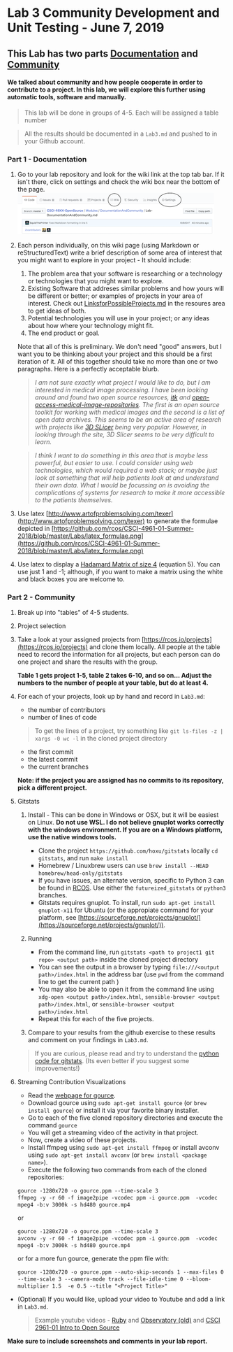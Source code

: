 # Lab 3 Community Development and Unit Testing - June 7, 2019

## This Lab has two parts [Documentation](#part-1) and [Community](#part-2)

#### We talked about community and how people cooperate in order to contribute to a project. In this lab, we will explore this further using automatic tools, software and manually. ####

> This lab will be done in groups of 4-5. Each will be assigned a table number

> All the results should be documented in a `Lab3.md` and pushed to in your Github account.

### Part 1 - Documentation
1. Go to your lab repository and look for the wiki link at the top tab bar. If it isn't there, click on settings and check the wiki box near the bottom of the page.
    ![Wiki and Settings Locations](Wiki.png)
1. Each person individually, on this wiki page (using Markdown or reStructuredText) write a brief description of some area of interest that you might want to explore in your project - It should include:

      1. The problem area that your software is researching or a technology or technologies that you might want to explore.
      2. Existing Software that addreses similar problems and how yours will be different or better; or examples of projects in your area of interest. Check out [LinksforPossibleProjects.md](../../Resources/LinksforPossibleProjects.md) in the resoures area to get ideas of both.
      3. Potential technologies you will use in your project; or any ideas about how where your technology might fit.
      4. The end product or goal.
 
    

    Note that all of this is preliminary. We don't need "good" answers, but I want you to be thinking about your project and this should be a first iteration of it. All of this together should take no more than one or two paragraphs. Here is a perfectly acceptable blurb. 

    >*I am not sure exactly what project I would like to do, but I am interested in medical image processing. I have been looking around and found two open source resources, [itk](http://www.itk.org) and [open-access-medical-image-repositories](http://www.aylward.org/notes/open-access-medical-image-repositories). The first is an open source toolkit for working with medical images and the second is a list of open data archives. This seems to be an active area of research with projects like [3D SLicer](https://slicer.org) being very popular. However, in looking through the site, 3D Slicer seems to be very difficult to learn.*

    >*I think I want to do something in this area that is maybe less powerful, but easier to use. I could consider using web technologies, which would required a web stack; or maybe just look at something that will help patients look at and understand their own data. What I would be focussing on is avoiding the complications of systems for research to make it more accessible to the patients themselves.*

2. Use latex [http://www.artofproblemsolving.com/texer](http://www.artofproblemsolving.com/texer) to generate the formulae depicted in [https://github.com/rcos/CSCI-4961-01-Summer-2018/blob/master/Labs/latex_formulae.png](https://github.com/rcos/CSCI-4961-01-Summer-2018/blob/master/Labs/latex_formulae.png)

3. Use latex to display a [Hadamard Matrix of size 4](http://mathworld.wolfram.com/HadamardMatrix.html) (equation 5). You can use just 1 and -1; although, if you want to make a matrix using the white and black boxes you are welcome to.


### Part 2 - Community
1. Break up into "tables" of 4-5 students.
1. Project selection
  1. Take a look at your assigned projects from [https://rcos.io/projects](https://rcos.io/projects) and clone them locally. All people at the table need to record the information for all projects, but each person can do one project and share the results with the group.
      
      **Table 1 gets project 1-5, table 2 takes 6-10, and so on... Adjust the numbers to the number of people at your table, but do at least 4.**

  2. For each of your projects, look up by hand and record in `Lab3.md`:
        - the number of contributors
        - number of lines of code
        
      > To get the lines of a project, try something like `git ls-files -z | xargs -0 wc -l` in the cloned project directory

        - the first commit
        - the latest commit
        - the current branches
   
      **Note: if the project you are assigned has no commits to its repository, pick a different project.**
    
2. Gitstats
   1. Install - This can be done in Windows or OSX, but it will be easiest on Linux. **Do not use WSL. I do not believe gnuplot works correctly with the windows environment. If you are on a Windows platform, use the native windows tools.**
      - Clone the project `https://github.com/hoxu/gitstats` locally `cd gitstats`, and run `make install`
      - Homebrew / Linuxbrew users can use `brew install --HEAD homebrew/head-only/gitstats`
      - If you have issues, an alternate version, specific to Python 3 can be found in [RCOS](https://github.com/rcos/gitstats). Use either the `futureized_gitstats` or `python3` branches.
      - Gitstats requires gnuplot. To install, run `sudo apt-get install gnuplot-x11` for Ubuntu (or the appropiate command for your platform, see [https://sourceforge.net/projects/gnuplot/](https://sourceforge.net/projects/gnuplot/)).

   2. Running
      - From the command line, run `gitstats <path to project1 git repo> <output path>` inside the cloned project directory
      - You can see the output in a browser by typing `file:///<output path>/index.html` in the address bar (use `pwd` from the command line to get the current path  )
      - You may also be able to open it from the command line using `xdg-open <output path>/index.html`, `sensible-browser <output path>/index.html`, or `sensible-browser <output path>/index.html`
      - Repeat this for each of the five projects.
   4. Compare to your results from the github exercise to these results and comment on your findings in `Lab3.md`.

   > If you are curious, please read and try to understand the [python code for gitstats](https://github.com/hoxu/gitstats/blob/master/gitstats). (Its even better if you suggest some improvements!)

3. Streaming Contribution Visualizations
   - Read the [webpage for gource](http://gource.io/).
   - Download gource using `sudo apt-get install gource` (or `brew install gource`) or install it via your favorite binary installer.
   - Go to each of the five cloned repository directories and execute the command
   `gource`
   - You will get a streaming video of the activity in that project.
   - Now, create a video of these projects.
   - Install ffmpeg using `sudo apt-get install ffmpeg` or install avconv using `sudo apt-get install avconv` (or `brew install <package name>`).
   - Execute the following two commands from each of the cloned repositories:
   
    ```
    gource -1280x720 -o gource.ppm --time-scale 3
    ffmpeg -y -r 60 -f image2pipe -vcodec ppm -i gource.ppm  -vcodec mpeg4 -b:v 3000k -s hd480 gource.mp4
    ```
    or
    
    ```
    gource -1280x720 -o gource.ppm --time-scale 3
    avconv -y -r 60 -f image2pipe -vcodec ppm -i gource.ppm  -vcodec mpeg4 -b:v 3000k -s hd480 gource.mp4
    ```
    or for a more fun gource, generate the ppm file with:
    
    ```
    gource -1280x720 -o gource.ppm --auto-skip-seconds 1 --max-files 0 --time-scale 3 --camera-mode track --file-idle-time 0 --bloom-multiplier 1.5  -e 0.5 --title "<Project Title>"
    ```

  - (Optional) If you would like, upload your video to Youtube and add a link in `Lab3.md`.

      > Example youtube videos - [Ruby](https://www.youtube.com/watch?v=si-kxnwKvjU) and  [Observatory   (old)](https://www.youtube.com/watch?v=SKArMLw1QY0)  and [CSCI 2961-01 Intro to Open Source](https://youtu.be/-R3-t0oLcpk )


  __Make sure to include screenshots and comments 	in your lab report.__

<!-- ### Part 3 - Unit Testing
1. Read the tutorial on unit tests from [pythontesting](http://pythontesting.net/framework/unittest/unittest-introduction).
(You will be using the unit test module.)

2.  Copy [`markdown.py`](https://github.com/okken/markdown.py/blob/master/markdown.py) and [`test_markdown_unittest.py`](https://github.com/okken/markdown.py/blob/master/test_markdown_unittest.py) from [okken/markdown.py](https://github.com/okken/markdown.py) and make sure that you can run them. If you have issues, an alternate version, specific to Python 3 can be found in [RCOS](https://github.com/rcos/markdown.py)
3. Fork the repository and clone your fork locally.

3.  In your fork, add translations for:
  - `#` => `<h1>` and `</h1>` 
  - `##` => `<h2>` and `</h2>` 
  - `###` => `<h3>` and `</h3>` 
  - `>` => `<blockquote>` and on the next line with no `>` end it with `</blockquote>` 

  > [Some Markdown examples](https://daringfireball.net/projects/markdown/basics) and [the source](https://daringfireball.net/projects/markdown/basics.text)
  >
  > Look under PARAGRAPHS, HEADERS, BLOCKQUOTES for exact input and output
  > 

4. Write unit tests for the three additional constructs you added.
5. Push your code to github. Add links to your code and testcode and a screenshot of the running tests to `Lab3.md`.

When you have completed the lab, submit a text file with a link to your `Lab3.md` file via Submitty.-->
